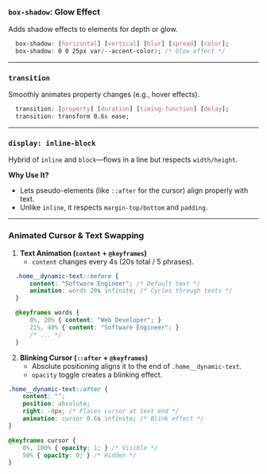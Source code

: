 ### `box-shadow`: Glow Effect
Adds shadow effects to elements for depth or glow.
```css
  box-shadow: [horizontal] [vertical] [blur] [spread] [color];
  box-shadow: 0 0 25px var(--accent-color); /* Glow effect */
```

---

### `transition`
Smoothly animates property changes (e.g., hover effects).  
```css
  transition: [property] [duration] [timing-function] [delay];
  transition: transform 0.6s ease;
```  

---

### `display: inline-block`
Hybrid of `inline` and `block`—flows in a line but respects `width/height`.

**Why Use It?**  
- Lets pseudo-elements (like `::after` for the cursor) align properly with text.  
- Unlike `inline`, it respects `margin-top/bottom` and `padding`.  

---

### Animated Cursor & Text Swapping
1. **Text Animation (`content` + `@keyframes`)**  
   - `content` changes every 4s (20s total / 5 phrases).  
```css
  .home__dynamic-text::before {
      content: "Software Engineer"; /* Default text */
      animation: words 20s infinite; /* Cycles through texts */
  }

  @keyframes words {
      0%, 20% { content: "Web Developer"; }
      21%, 40% { content: "Software Engineer"; }
      /* ... */
  }
```  

2. **Blinking Cursor (`::after` + `@keyframes`)**  
   - Absolute positioning aligns it to the end of `.home__dynamic-text`.  
   - `opacity` toggle creates a blinking effect.  
```css
.home__dynamic-text::after {
    content: "";
    position: absolute;
    right: -8px; /* Places cursor at text end */
    animation: cursor 0.6s infinite; /* Blink effect */
}

@keyframes cursor {
    0%, 100% { opacity: 1; } /* Visible */
    50% { opacity: 0; } /* Hidden */
}
```  

